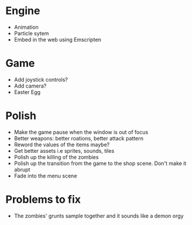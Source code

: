 # Engine
- Animation
- Particle sytem 
- Embed in the web using Emscripten

# Game
- Add joystick controls?
- Add camera?
- Easter Egg

# Polish
- Make the game pause when the window is out of focus
- Better weapons: better roations, better attack pattern
- Reword the values of the items maybe?
- Get better assets i.e sprites, sounds, tiles
- Polish up the killing of the zombies
- Polish up the transition from the game to the shop scene. Don't make it abrupt
- Fade into the menu scene

# Problems to fix 
- The zombies' grunts sample together and it sounds like a demon orgy
